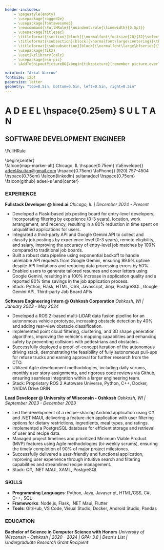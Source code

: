 ```yaml
---
header-includes:
    - \pagestyle{empty}
    - \usepackage{ragged2e}
    - \usepackage{fontawesome5}
    - \newcommand{\FullHRule}{\noindent\rule{\linewidth}{0.5pt}}
    - \usepackage{titlesec}
    - \titleformat{\section}[block]{\normalfont\fontsize{28}{32}\selectfont\centering}{\thesection}{1em}{}
    - \titleformat{\subsection}[block]{\normalfont\large\centering}{\thesubsection}{1em}{}
    - \titleformat{\subsubsection}[block]{\normalfont\large\bfseries}{\thesubsubsection}{1em}{}
    - \usepackage{tikz}
    - \usetikzlibrary{calc}
    - \usepackage{eso-pic}
    - \AddToShipoutPictureBG{\begin{tikzpicture}[remember picture,overlay]\draw[line width=1pt]($(current page.north west)+(0.35cm,-0.35cm)$) rectangle ($(current page.south east)+(-0.35cm,0.35cm)$);\end{tikzpicture}}

mainfont: "Arial Narrow"
fontsize: 12pt
papersize: letter
geometry: "top=0.5in, bottom=0.5in, left=0.5in, right=0.5in"
---
```


# A D E E L \hspace{0.25em} S U L T A N 
## SOFTWARE DEVELOPMENT ENGINEER
\FullHRule

\begin{center}                  
\faIcon{map-marker-alt} Chicago, IL \hspace{0.75em} \faEnvelope{} adeel4sultan@gmail.com \hspace{0.75em}
\faPhone{} (920) 757-4504 \hspace{0.75em} \faIcon{linkedin} sultanadeel \hspace{0.75em} \faIcon{github} adeel-s
\end{center}    

### EXPERIENCE

**Fullstack Developer @ hired.ai**
*Chicago, IL | December 2024 - Present*

* Developed a Flask-based job posting board for entry-level developers, incorporating filtering by experience (0-3 years), location, work arrangement, and recency, resulting in a 80% reduction in time spent on unqualified applications for users.
* Integrated a third-party API and Google Gemini API to collect and classify job postings by experience level (0-3 years), remote eligibility, and salary, improving the accuracy of entry-level job matches by 100% compared to traditional job boards.
* Built a robust data pipeline using exponential backoff to handle unreliable API requests from Google Gemini, ensuring 99.9% uptime despite API limitations and reducing data processing errors by 50%.
* Enabled users to generate tailored resumes and cover letters using Google Gemini, resulting in a 100% increase in application quality and a reported 80% time savings in the job application process.
* Stack: Python, Flask, HTML, CSS, Javascript, Jinja, PostgreSQL, Google Gemini API, Third-party Job Board APIs

**Software Engineering Intern @ Oshkosh Corporation**
*Oshkosh, WI | January 2023 - May 2024*

* Developed a ROS 2-based multi-LiDAR data fusion pipeline for an autonomous vehicle prototype, increasing obstacle detection by 40% and adding rear-view obstacle classification.
* Implemented point cloud filtering, clustering, and 3D shape generation algorithms, improving the vehicle's mapping capabilities and enhancing safety by preventing collisions with pedestrians and obstacles.
* Successfully deployed a proof-of-concept iteration of the autonomous driving stack, demonstrating the feasibility of fully autonomous pull-ups for refuse trucks and earning approval for further research from the CTO.
* Utilized Agile development methodologies, including daily scrums, monthly user story assignments, and rigorous code reviews via Github, ensuring seamless integration within a larger engineering team.
* Stack: Proprietary ROS 2 Autoware Universe, Python, C++, Docker, NVIDIA Drive ORIN

**Lead Developer @ University of Wisconsin - Oshkosh**
*Oshkosh, WI | September 2023 - December 2023*

* Led the development of a recipe-sharing Android application using C# and .NET MAUI, delivering a feature-rich application with user filtering options for dietary restrictions, ingredients, meal types, and ratings.
* Implemented a PostgreSQL database for efficient storage and retrieval of user and recipe data.
* Managed project timelines and prioritized Minimum Viable Product (MVP) features using Agile methodologies (bi-weekly scrums), ensuring the timely completion of 90% of major project milestones.
* Successfully delivered a user-friendly and functional application, improving user experience through intuitive search and filtering capabilities and streamlined recipe management.
* Stack: C#, .NET MAUI, XAML, PostgreSQL


### SKILLS

* **Programming Languages**: Python, Java, Javascript, HTML/CSS, C#, C++, SQL
* **Frameworks**: Node.js, Flask, .NET Maui, Flutter
* **Tools**: Git/Hub, VS Code, Visual Studio, Docker, Android Studio, Pandas


### EDUCATION

**Bachelor of Science in Computer Science with Honors**
*University of Wisconsin - Oshkosh | 2020 - 2024 | GPA: 3.8 | Dean's List | Undergraduate Research Grant Recipient*
